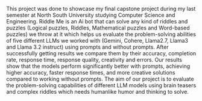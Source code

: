 This project was done to showcase my final capstone project during my last semester at North South University studying Computer Science and Engineering. Riddle Me is an Ai bot that can solve any kind of riddles and puzzles (Logical puzzles, Riddles, Mathematical puzzles and Word-based puzzles) we throw at it which helps us evaluate the problem-solving abilities of five different LLMs we worked with (Gemini, Cohere, Llama2.7, Llama3 and Llama 3.2 instruct) using prompts and without prompts. After successfully getting results we compare them by their accuracy, completion rate, response time, response quality, creativity and errors. Our results show that the models perform significantly better with prompts, achieving higher accuracy, faster response times, and more creative solutions compared to working without prompts. The aim of our project is to evaluate the problem-solving capabilities of different LLM models using brain teasers and complex riddles which needs humanlike humor and thinking to solve. 
